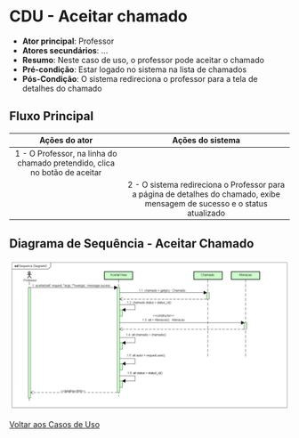 # CDU - Aceitar chamado

- **Ator principal**: Professor
- **Atores secundários**: ...	 
- **Resumo**: Neste caso de uso, o professor pode aceitar o chamado
- **Pré-condição**: Estar logado no sistema na lista de chamados
- **Pós-Condição**: O sistema redireciona o professor para a tela de detalhes do chamado

## Fluxo Principal
| Ações do ator | Ações do sistema |
| :-----------------: | :-----------------: | 
| 1 - O Professor, na linha do chamado pretendido,  clica no botão de aceitar | |  
| | 2 -  O sistema redireciona o Professor para a página de detalhes do chamado, exibe mensagem de sucesso e o status atualizado | 

## Diagrama de Sequência - Aceitar Chamado

![diagrama de sequência aceitar chamado](img/aceitar_seq.png "Diagrama sequência - Aceitar Chamado")

[Voltar aos Casos de Uso](../cdu.md)
